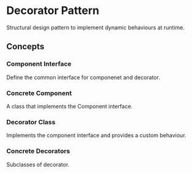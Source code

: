 # Decorator Pattern

Structural design pattern to implement dynamic behaviours at runtime.

## Concepts

### Component Interface

Define the common interface for componenet and decorator.

### Concrete Component

A class that implements the Component interface.

### Decorator Class

Implements the component interface and provides a custom behaviour.

### Concrete Decorators

Subclasses of decorator.